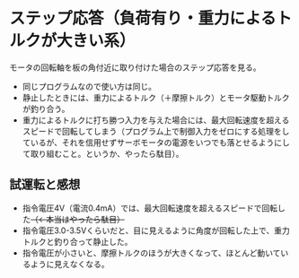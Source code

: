 # ステップ応答（負荷有り・重力によるトルクが大きい系）

モータの回転軸を板の角付近に取り付けた場合のステップ応答を見る。

* 同じプログラムなので使い方は同じ。
* 静止したときには、重力によるトルク（＋摩擦トルク）とモータ駆動トルクが釣り合う。
* 重力によるトルクに打ち勝つ入力を与えた場合には、最大回転速度を超えるスピードで回転してしまう（プログラム上で制御入力をゼロにする処理をしているが、それを信用せずサーボモータの電源をいつでも落とせるようにして取り組むこと。というか、やったら駄目）。

## 試運転と感想
* 指令電圧4V（電流0.4mA）では、最大回転速度を超えるスピードで回転した~~（←本当はやったら駄目）~~
* 指令電圧3.0-3.5Vくらいだと、目に見えるように角度が回転した上で、重力トルクと釣り合って静止した。
* 指令電圧が小さいと、摩擦トルクのほうが大きくなって、ほとんど動いているように見えなくなる。
